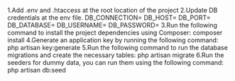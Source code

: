 1.Add .env and .htaccess at the root location of the project
2.Update DB credentials at the env file. 
	DB_CONNECTION=<your-database-connection>
	DB_HOST=<your-database-host>
	DB_PORT=<your-database-port>
	DB_DATABASE=<your-database-name>
	DB_USERNAME=<your-database-username>
	DB_PASSWORD=<your-database-password> 
3.Run the following command to install the project dependencies using Composer: 
composer install
4.Generate an application key by running the following command: 
php artisan key:generate
5.Run the following command to run the database migrations and create the necessary tables:
php artisan migrate
6.Run the seeders for dummy data, you can run them using the following command:
php artisan db:seed
